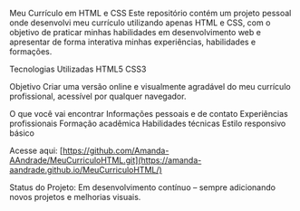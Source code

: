 Meu Currículo em HTML e CSS
Este repositório contém um projeto pessoal onde desenvolvi meu currículo utilizando apenas HTML e CSS, com o 
objetivo de praticar minhas habilidades em desenvolvimento web e apresentar de forma interativa minhas experiências, habilidades e formações.

Tecnologias Utilizadas
HTML5
CSS3

Objetivo
Criar uma versão online e visualmente agradável do meu currículo profissional, acessível por qualquer navegador.

O que você vai encontrar
Informações pessoais e de contato
Experiências profissionais
Formação acadêmica
Habilidades técnicas
Estilo responsivo básico

Acesse aqui: [https://github.com/Amanda-AAndrade/MeuCurriculoHTML.git](https://amanda-aandrade.github.io/MeuCurriculoHTML/)

Status do Projeto:
 Em desenvolvimento contínuo – sempre adicionando novos projetos e melhorias visuais.
